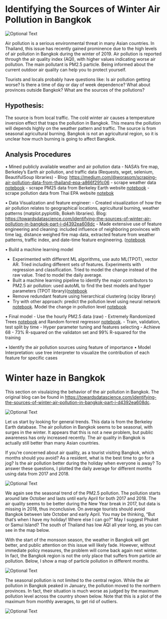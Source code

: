 # Identifying the Sources of Winter Air Pollution in Bangkok


![Optional Text](https://github.com/worasom/aqi_thailand/blob/master/readme/bkk_jan2019.png)

Air pollution is a serious environmental threat in many Asian countries. In Thailand, this issue has recently gained prominence due to the high levels of air pollution in Bangkok during the winter of 2019. Air pollution is reported through the air quality index (AQI), with higher values indicating worse air pollution. The main pollutant is PM2.5 particle. Being informed about the current outdoor air quality can help you to protect yourself.

Tourists and locals probably have questions like: Is air pollution getting worse? Is there a time of day or day of week dependence? What about provinces outside Bangkok? What are the sources of the pollutions? 

## Hypothesis:
The source is from local traffic. The cold winter air causes a temperature inversion effect that traps the pollution in Bangkok. This means the pollution will depends highly on the weather pattern and traffic.
The source is from seasonal agricultural burning. Bangkok is not an agricultural region, so it is unclear how much burning is going to affect Bangkok.

## Analysis Procedures

•     Mined publicly available weather and air pollution data - NASA’s fire map, Berkeley’s Earth air pollution, and traffic data (Requests, wget, selenium, BeautifulSoup libraries) 
    - Blog: https://medium.com/@worasom/scraping-air-pollution-data-from-thailand-epa-a866f291c06
    - scrape weather data [notebook](https://github.com/worasom/aqi_thailand/blob/master/scraping_weather_v3.ipynb)
    - scrape PM25 data from Berkeley Earth website [notebook](https://github.com/worasom/aqi_thailand/blob/master/webscraping-PM25.ipynb)
    - scrape pollution data from Thai EPA website [notebok](https://github.com/worasom/aqi_thailand/blob/master/scraping-AQI.ipynb)
    
•   Data Visualization and feature engineer:
    - Created visualization of how the air pollution relates to geographical locations, agricultural burning, weather patterns (matplot.pyplotlib, Bokeh libraries).  Blog:  https://towardsdatascience.com/identifying-the-sources-of-winter-air-pollution-in-bangkok-part-i-d4392ea608dc
    -  Made extensive use of feature engineering and cleaning: included influence of neighboring provinces with time lag, distance weighed fire map data, extracted feature from weather patterns, traffic index, and date-time feature engineering. ([notebook](https://github.com/worasom/aqi_thailand/blob/master/pm25-ml2.ipynb)

• Build a machine learning model

   - Experimented with different ML algorithms, use auto ML(TPOT), vector AR. Tried including different sets of features. Experiments with regression and classification. Tried to model the change instead of the raw value. Tried to model the daily average.
   - Built a machine learning pipeline to identify the major contributors to PM2.5 air pollution: used autoML to find the best models and hyper parameters (TPOT library)([notebook](https://github.com/worasom/aqi_thailand/blob/master/Auto_TPOT.ipynb) 
   - Remove redundant feature using hierarchical clustering (scipy library) 
   -  Try with other approach: predict the pollution level using neural network [notebook](https://github.com/worasom/aqi_thailand/blob/master/pm25_NN.ipynb). Model the change in pollution level [notebook](https://github.com/worasom/aqi_thailand/blob/master/pm25_diff_model.ipynb)

• Final model 
    - Use the hourly PM2.5 data (raw)
    - Extremely Randomized Trees [notebook](https://github.com/worasom/aqi_thailand/blob/master/pm25_insight-2.ipynb) and Random forrest regressor [notebook](https://github.com/worasom/aqi_thailand/blob/master/pm25-ml2.ipynb).
    - Train, validation, test split by time
    - Hyper parameter tuning and features selecting
    - Achieve 68 - 73% R-squared on the validaton set and 99% R-squared for the training

• Identify the air pollution sources using feature of importance
• Model Interpretation: use tree interpreter to visualize the contribution of each feature for specific cases



# Winter haze in Bangkok

This section on visulaizing the behavior of the air pollution in Bangkok. The original blog can be found in  https://towardsdatascience.com/identifying-the-sources-of-winter-air-pollution-in-bangkok-part-i-d4392ea608dc. 

![Optional Text](https://github.com/worasom/aqi_thailand/blob/master/readme/fig1.png)


Let us start by looking for general trends. This data is from the Berkeley Earth database. The air pollution in Bangkok seems to be seasonal, with surges in the winter. It appears that this is not a new problem, but public awareness has only increased recently. The air quality in Bangkok is actually still better than many Asian countries.

    
If you’re concerned about air quality, as a tourist visiting Bangkok, which months should you avoid? As a resident, what is the best time to go for a jog? Is the air pollution better during the holiday when everyone is away? To answer these questions, I plotted the daily average for different months using data from 2017 and 2018.

![Optional Text](https://github.com/worasom/aqi_thailand/blob/master/readme/bkk_dailyavg.png)

We again see the seasonal trend of the PM2.5 pollution. The pollution starts around late October and lasts until early April for both 2017 and 2018. The air quality seems to be better during the New Year break in 2017, but data is missing in 2018, thus inconclusive. On average tourists should avoid Bangkok between late October and early April. You may be thinking, “But that’s when I have my holiday! Where else I can go?” May I suggest Phuket or Samui Island? The south of Thailand has low AQI all year long, as you can see in the map below.

With the start of the monsoon season, the weather in Bangkok will get better, and public attention on this issue will likely fade. However, without immediate policy measures, the problem will come back again next winter. In fact, the Bangkok region is not the only place that suffers from particle air pollution. Below, I show a map of particle pollution in different months.

![Optional Text](https://github.com/worasom/aqi_thailand/blob/master/readme/monthly_map.gif)

The seasonal pollution is not limited to the central region. While the air pollution in Bangkok peaked in January, the pollution moved to the northern provinces. In fact, their situation is much worse as judged by the maximum pollution level across the country shown below. Note that this is a plot of the maximum from monthly averages, to get rid of outliers.

![Optional Text](https://github.com/worasom/aqi_thailand/blob/master/readme/Thailand_max_monthavg.png)



